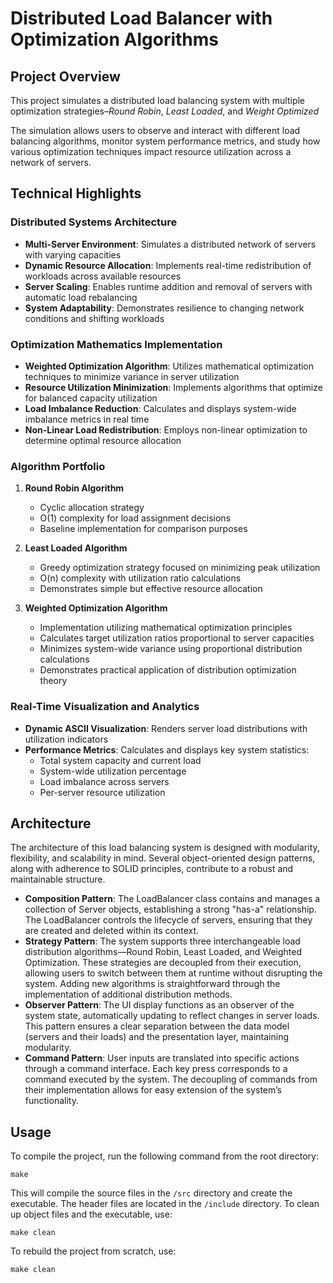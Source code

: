 # Distributed Load Balancer with Optimization Algorithms

## Project Overview
This project simulates a distributed load balancing system with multiple optimization strategies–*Round Robin*, *Least Loaded*, and *Weight Optimized*

The simulation allows users to observe and interact with different load balancing algorithms, monitor system performance metrics, and study how various optimization techniques impact resource utilization across a network of servers.

## Technical Highlights

### Distributed Systems Architecture
- **Multi-Server Environment**: Simulates a distributed network of servers with varying capacities
- **Dynamic Resource Allocation**: Implements real-time redistribution of workloads across available resources
- **Server Scaling**: Enables runtime addition and removal of servers with automatic load rebalancing
- **System Adaptability**: Demonstrates resilience to changing network conditions and shifting workloads

### Optimization Mathematics Implementation
- **Weighted Optimization Algorithm**: Utilizes mathematical optimization techniques to minimize variance in server utilization
- **Resource Utilization Minimization**: Implements algorithms that optimize for balanced capacity utilization
- **Load Imbalance Reduction**: Calculates and displays system-wide imbalance metrics in real time
- **Non-Linear Load Redistribution**: Employs non-linear optimization to determine optimal resource allocation

### Algorithm Portfolio
1. **Round Robin Algorithm**
   - Cyclic allocation strategy
   - O(1) complexity for load assignment decisions
   - Baseline implementation for comparison purposes

2. **Least Loaded Algorithm**
   - Greedy optimization strategy focused on minimizing peak utilization
   - O(n) complexity with utilization ratio calculations
   - Demonstrates simple but effective resource allocation

3. **Weighted Optimization Algorithm**
   - Implementation utilizing mathematical optimization principles
   - Calculates target utilization ratios proportional to server capacities
   - Minimizes system-wide variance using proportional distribution calculations
   - Demonstrates practical application of distribution optimization theory

### Real-Time Visualization and Analytics
- **Dynamic ASCII Visualization**: Renders server load distributions with utilization indicators
- **Performance Metrics**: Calculates and displays key system statistics:
  - Total system capacity and current load
  - System-wide utilization percentage
  - Load imbalance across servers
  - Per-server resource utilization


## Architecture
The architecture of this load balancing system is designed with modularity, flexibility, and scalability in mind. Several object-oriented design patterns, along with adherence to SOLID principles, contribute to a robust and maintainable structure. 

- **Composition Pattern**: The LoadBalancer class contains and manages a collection of Server objects, establishing a strong "has-a" relationship. The LoadBalancer controls the lifecycle of servers, ensuring that they are created and deleted within its context.
- **Strategy Pattern**: The system supports three interchangeable load distribution algorithms—Round Robin, Least Loaded, and Weighted Optimization. These strategies are decoupled from their execution, allowing users to switch between them at runtime without disrupting the system. Adding new algorithms is straightforward through the implementation of additional distribution methods.
- **Observer Pattern**: The UI display functions as an observer of the system state, automatically updating to reflect changes in server loads. This pattern ensures a clear separation between the data model (servers and their loads) and the presentation layer, maintaining modularity.
- **Command Pattern**: User inputs are translated into specific actions through a command interface. Each key press corresponds to a command executed by the system. The decoupling of commands from their implementation allows for easy extension of the system’s functionality.

## Usage

To compile the project, run the following command from the root directory: 
```
make
```

This will compile the source files in the `/src` directory and create the executable. The header files are located in the `/include` directory. To clean up object files and the executable, use:
```
make clean
```

To rebuild the project from scratch, use: 
```
make clean
```
